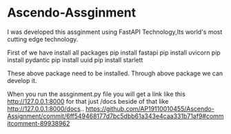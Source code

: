 # Ascendo-Assginment

I was developed this assginment using FastAPI Technology,Its world's most cutting edge technology.

First of we have install all packages
pip install fastapi
pip install uvicorn
pip install pydantic
pip install uuid
pip install starlett

These above package need to be installed.
Through above package we can develop it.

When you run the assginment.py file
you will get a link like this http://127.0.0.1:8000 for that just /docs beside of that like http://127.0.0.1:8000/docs..
https://github.com/AP19110010455/Ascendo-Assignment/commit/6ff549468177d7bc5dbb61a343e4caa331b71af9#commitcomment-89938962

